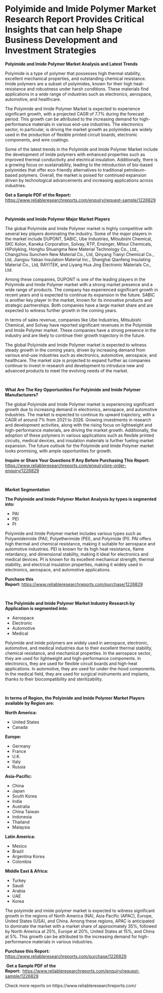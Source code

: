 <p><h1>Polyimide and Imide Polymer Market Research Report Provides Critical Insights that can help Shape Business Development and Investment Strategies</h1></p><p><strong>Polyimide and Imide Polymer Market Analysis and Latest Trends</strong></p>
<p><p>Polyimide is a type of polymer that possesses high thermal stability, excellent mechanical properties, and outstanding chemical resistance. Imide polymers are a subset of polyimides, known for their high heat-resistance and robustness under harsh conditions. These materials find applications in a wide range of industries such as electronics, aerospace, automotive, and healthcare.</p><p>The Polyimide and Imide Polymer Market is expected to experience significant growth, with a projected CAGR of 7.7% during the forecast period. This growth can be attributed to the increasing demand for high-performance materials in various end-use industries. The electronics sector, in particular, is driving the market growth as polyimides are widely used in the production of flexible printed circuit boards, electronic components, and wire coatings.</p><p>Some of the latest trends in the Polyimide and Imide Polymer Market include the development of imide polymers with enhanced properties such as improved thermal conductivity and electrical insulation. Additionally, there is a growing focus on sustainability, leading to the introduction of bio-based polyimides that offer eco-friendly alternatives to traditional petroleum-based polymers. Overall, the market is poised for continued expansion driven by technological advancements and increasing applications across industries.</p></p>
<p><strong>Get a Sample PDF of the Report:&nbsp;</strong> <a href="https://www.reliableresearchreports.com/enquiry/request-sample/1226829">https://www.reliableresearchreports.com/enquiry/request-sample/1226829</a></p>
<p>&nbsp;</p>
<p><strong>Polyimide and Imide Polymer Major Market Players</strong></p>
<p><p>The global Polyimide and Imide Polymer market is highly competitive with several key players dominating the industry. Some of the major players in the market include DUPONT, SABIC, Ube Industries, Mitsubishi Chemical, SKC Kolon, Kaneka Corporation, Solvay, RTP, Ensinger, Mitsui Chemicals, HiPolyking, Honghu Shuangma New Material Technology Co., Ltd., Changzhou Sunchem New Material Co., Ltd, Qinyang Tianyi Chemical Co., Ltd, Jiangsu Yabao Insulation Material Inc., Shanghai Qianfeng Insulating Material Co., Ltd, RAYITEK, and Liyang Hua Jing Electronic Materials Co., Ltd.</p><p>Among these companies, DUPONT is one of the leading players in the Polyimide and Imide Polymer market with a strong market presence and a wide range of products. The company has experienced significant growth in recent years and is expected to continue its expansion in the future. SABIC is another key player in the market, known for its innovative products and strategic partnerships. Both companies have a large market share and are expected to witness further growth in the coming years.</p><p>In terms of sales revenue, companies like Ube Industries, Mitsubishi Chemical, and Solvay have reported significant revenues in the Polyimide and Imide Polymer market. These companies have a strong presence in the industry and are likely to continue their growth trajectory in the future.</p><p>The global Polyimide and Imide Polymer market is expected to witness steady growth in the coming years, driven by increasing demand from various end-use industries such as electronics, automotive, aerospace, and healthcare. The market size is projected to expand further as companies continue to invest in research and development to introduce new and advanced products to meet the evolving needs of the market.</p></p>
<p>&nbsp;</p>
<p><strong>What Are The Key Opportunities For Polyimide and Imide Polymer Manufacturers?</strong></p>
<p><p>The global Polyimide and Imide Polymer market is experiencing significant growth due to increasing demand in electronics, aerospace, and automotive industries. The market is expected to continue its upward trajectory, with a CAGR of around 7% from 2021 to 2026. Growing investments in research and development activities, along with the rising focus on lightweight and high-performance materials, are driving the market growth. Additionally, the adoption of these polymers in various applications such as flexible printed circuits, medical devices, and insulation materials is further fueling market expansion. The future outlook for the Polyimide and Imide Polymer market looks promising, with ample opportunities for growth.</p></p>
<p><strong>Inquire or Share Your Questions If Any Before Purchasing This Report:</strong> <a href="https://www.reliableresearchreports.com/enquiry/pre-order-enquiry/1226829">https://www.reliableresearchreports.com/enquiry/pre-order-enquiry/1226829</a></p>
<p>&nbsp;</p>
<p><strong>Market Segmentation</strong></p>
<p><strong>The Polyimide and Imide Polymer Market Analysis by types is segmented into:</strong></p>
<p><ul><li>PAI</li><li>PEI</li><li>PI</li></ul></p>
<p><p>Polyimide and Imide Polymer market includes various types such as Polyamideimide (PAI), Polyetherimide (PEI), and Polyimide (PI). PAI offers high thermal and chemical resistance, making it suitable for aerospace and automotive industries. PEI is known for its high heat resistance, flame retardancy, and dimensional stability, making it ideal for electronics and medical devices. PI is known for its excellent mechanical strength, thermal stability, and electrical insulation properties, making it widely used in electronics, aerospace, and automotive applications.</p></p>
<p><strong>Purchase this Report:&nbsp;</strong><a href="https://www.reliableresearchreports.com/purchase/1226829">https://www.reliableresearchreports.com/purchase/1226829</a></p>
<p>&nbsp;</p>
<p><strong>The Polyimide and Imide Polymer Market Industry Research by Application is segmented into:</strong></p>
<p><ul><li>Aerospace</li><li>Electronic</li><li>Automotive</li><li>Medical</li></ul></p>
<p><p>Polyimide and imide polymers are widely used in aerospace, electronic, automotive, and medical industries due to their excellent thermal stability, chemical resistance, and mechanical properties. In the aerospace sector, they are used for lightweight and high-performance components. In electronics, they are used for flexible circuit boards and high-heat applications. In automotive, they are used for under-the-hood components. In the medical field, they are used for surgical instruments and implants, thanks to their biocompatibility and sterilizability.</p></p>
<p>&nbsp;</p>
<p><strong>In terms of Region, the Polyimide and Imide Polymer Market Players available by Region are:</strong></p>
<p>
    <p> <strong> North America: </strong>
        <ul>
            <li>United States</li>
            <li>Canada</li>
        </ul>
        </p> 
    <p> <strong> Europe: </strong>
        <ul>
            <li>Germany</li>
            <li>France</li>
            <li>U.K.</li>
            <li>Italy</li>
            <li>Russia</li>
        </ul>
        </p> 
    <p> <strong> Asia-Pacific: </strong>
        <ul>
            <li>China</li>
            <li>Japan</li>
            <li>South Korea</li>
            <li>India</li>
            <li>Australia</li>
            <li>China Taiwan</li>
            <li>Indonesia</li>
            <li>Thailand</li>
            <li>Malaysia</li>
        </ul>
        </p> 
    <p> <strong> Latin America: </strong>
        <ul>
            <li>Mexico</li>
            <li>Brazil</li>
            <li>Argentina Korea</li>
            <li>Colombia</li>
        </ul>
        </p> 
    <p> <strong> Middle East & Africa: </strong>
        <ul>
            <li>Turkey</li>
            <li>Saudi</li>
            <li>Arabia</li>
            <li>UAE</li>
            <li>Korea</li>
        </ul>
    </p>
    </p>
<p><p>The polyimide and imide polymer market is expected to witness significant growth in the regions of North America (NA), Asia Pacific (APAC), Europe, United States (USA), and China. Among these regions, APAC is anticipated to dominate the market with a market share of approximately 35%, followed by North America at 25%, Europe at 20%, United States at 15%, and China at 5%. This growth can be attributed to the increasing demand for high-performance materials in various industries.</p></p>
<p><strong>Purchase this Report: </strong><a href="https://www.reliableresearchreports.com/purchase/1226829">https://www.reliableresearchreports.com/purchase/1226829</a></p>
<p>&nbsp;<strong>Get a Sample PDF of the Report:&nbsp;&nbsp;</strong><a href="https://www.reliableresearchreports.com/enquiry/request-sample/1226829">https://www.reliableresearchreports.com/enquiry/request-sample/1226829</a></p>
<p><strong></strong></p>
<p>Check more reports on https://www.reliableresearchreports.com/</p>